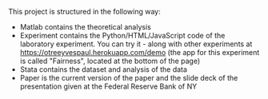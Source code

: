 This project is structured in the following way:
  - Matlab contains the theoretical analysis
  - Experiment contains the Python/HTML/JavaScript code of the laboratory experiment. You can try it - along with other experiments at https://otreeyvespaul.herokuapp.com/demo (the app for this experiment is called "Fairness", located at the bottom of the page)
  - Stata contains the dataset and analysis of the data
  - Paper is the current version of the paper and the slide deck of the presentation given at the Federal Reserve Bank of NY
